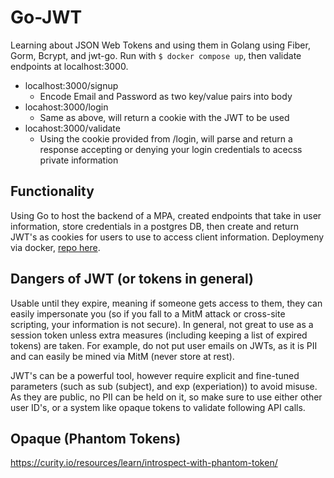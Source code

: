 # Go-JWT

Learning about JSON Web Tokens and using them in Golang using Fiber, Gorm, Bcrypt, and jwt-go. Run with `$ docker compose up`, then validate endpoints at localhost:3000.

- localhost:3000/signup
  - Encode Email and Password as two key/value pairs into body
- locahost:3000/login
  - Same as above, will return a cookie with the JWT to be used
- locahost:3000/validate
  - Using the cookie provided from /login, will parse and return a response accepting or denying your login credentials to acecss private information

## Functionality

Using Go to host the backend of a MPA, created endpoints that take in user information, store credentials in a postgres DB, then create and return JWT's as cookies for users to use to access client information. Deploymeny via docker, [repo here](https://hub.docker.com/r/cglavin50/go-jwt).

## Dangers of JWT (or tokens in general)

Usable until they expire, meaning if someone gets access to them, they can easily impersonate you (so if you fall to a MitM attack or cross-site scripting, your information is not secure). In general, not great to use as a session token unless extra measures (including keeping a list of expired tokens) are taken. For example, do not put user emails on JWTs, as it is PII and can easily be mined via MitM (never store at rest).

JWT's can be a powerful tool, however require explicit and fine-tuned parameters (such as sub (subject), and exp (experiation)) to avoid misuse. As they are public, no PII can be held on it, so make sure to use either other user ID's, or a system like opaque tokens to validate following API calls.

## Opaque (Phantom Tokens)

https://curity.io/resources/learn/introspect-with-phantom-token/
